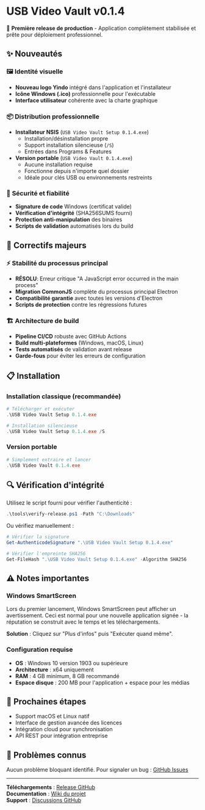 # USB Video Vault v0.1.4

🎉 **Première release de production** - Application complètement stabilisée et prête pour déploiement professionnel.

## ✨ Nouveautés

### 🖼️ **Identité visuelle**
- **Nouveau logo Yindo** intégré dans l'application et l'installateur
- **Icône Windows (.ico)** professionnelle pour l'exécutable
- **Interface utilisateur** cohérente avec la charte graphique

### 📦 **Distribution professionnelle**
- **Installateur NSIS** (`USB Video Vault Setup 0.1.4.exe`) 
  - Installation/désinstallation propre
  - Support installation silencieuse (`/S`)
  - Entrées dans Programs & Features
- **Version portable** (`USB Video Vault 0.1.4.exe`)
  - Aucune installation requise
  - Fonctionne depuis n'importe quel dossier
  - Idéale pour clés USB ou environnements restreints

### 🔐 **Sécurité et fiabilité**
- **Signature de code** Windows (certificat valide)
- **Vérification d'intégrité** (SHA256SUMS fourni)
- **Protection anti-manipulation** des binaires
- **Scripts de validation** automatisés lors du build

## 🔧 Correctifs majeurs

### ⚡ **Stabilité du processus principal**
- **RÉSOLU**: Erreur critique "A JavaScript error occurred in the main process"
- **Migration CommonJS** complète du processus principal Electron
- **Compatibilité garantie** avec toutes les versions d'Electron
- **Scripts de protection** contre les régressions futures

### 🏗️ **Architecture de build**
- **Pipeline CI/CD** robuste avec GitHub Actions
- **Build multi-plateformes** (Windows, macOS, Linux)
- **Tests automatisés** de validation avant release
- **Garde-fous** pour éviter les erreurs de configuration

## 📋 Installation

### Installation classique (recommandée)
```powershell
# Télécharger et exécuter
.\USB Video Vault Setup 0.1.4.exe

# Installation silencieuse
.\USB Video Vault Setup 0.1.4.exe /S
```

### Version portable
```powershell
# Simplement extraire et lancer
.\USB Video Vault 0.1.4.exe
```

## 🔍 Vérification d'intégrité

Utilisez le script fourni pour vérifier l'authenticité :
```powershell
.\tools\verify-release.ps1 -Path "C:\Downloads"
```

Ou vérifiez manuellement :
```powershell
# Vérifier la signature
Get-AuthenticodeSignature ".\USB Video Vault Setup 0.1.4.exe"

# Vérifier l'empreinte SHA256
Get-FileHash ".\USB Video Vault Setup 0.1.4.exe" -Algorithm SHA256
```

## ⚠️ Notes importantes

### Windows SmartScreen
Lors du premier lancement, Windows SmartScreen peut afficher un avertissement. Ceci est normal pour une nouvelle application signée - la réputation se construit avec le temps et les téléchargements.

**Solution** : Cliquez sur "Plus d'infos" puis "Exécuter quand même".

### Configuration requise
- **OS** : Windows 10 version 1903 ou supérieure
- **Architecture** : x64 uniquement
- **RAM** : 4 GB minimum, 8 GB recommandé
- **Espace disque** : 200 MB pour l'application + espace pour les médias

## 🚀 Prochaines étapes

- Support macOS et Linux natif
- Interface de gestion avancée des licences
- Intégration cloud pour synchronisation
- API REST pour intégration entreprise

## 🐛 Problèmes connus

Aucun problème bloquant identifié. Pour signaler un bug : [GitHub Issues](https://github.com/150781/Yindo-USB-Video-Vault/issues)

---

**Téléchargements** : [Release GitHub](https://github.com/150781/Yindo-USB-Video-Vault/releases/tag/v0.1.4)  
**Documentation** : [Wiki du projet](https://github.com/150781/Yindo-USB-Video-Vault/wiki)  
**Support** : [Discussions GitHub](https://github.com/150781/Yindo-USB-Video-Vault/discussions)